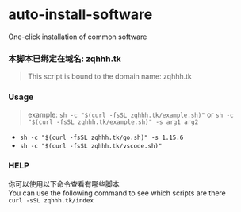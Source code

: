 # auto-install-software
One-click installation of common software



### 本脚本已绑定在域名: zqhhh.tk
> This script is bound to the domain name: zqhhh.tk

### Usage
> example: `sh -c "$(curl -fsSL zqhhh.tk/example.sh)"` or `sh -c "$(curl -fsSL zqhhh.tk/example.sh)" -s arg1 arg2`
- `sh -c "$(curl -fsSL zqhhh.tk/go.sh)" -s 1.15.6`
- `sh -c "$(curl -fsSL zqhhh.tk/vscode.sh)"`

### HELP
你可以使用以下命令查看有哪些脚本  
You can use the following command to see which scripts are there  
`curl -sSL zqhhh.tk/index`

